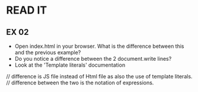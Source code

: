 # READ IT
## EX 02
* Open index.html in your browser. What is the difference between this and the previous example?
* Do you notice a difference between the 2 document.write lines?
* Look at the 'Template literals' documentation

// difference is JS file instead of Html file as also the use of template literals.
// difference between the two is the notation of expressions.
